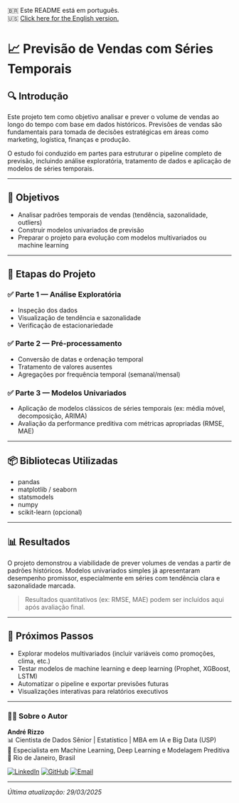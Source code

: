  🇧🇷 Este README está em português.  
 🇺🇸 [Click here for the English version.](README_EN.md)


# 📈 Previsão de Vendas com Séries Temporais

## 🔍 Introdução
Este projeto tem como objetivo analisar e prever o volume de vendas ao longo do tempo com base em dados históricos. Previsões de vendas são fundamentais para tomada de decisões estratégicas em áreas como marketing, logística, finanças e produção.

O estudo foi conduzido em partes para estruturar o pipeline completo de previsão, incluindo análise exploratória, tratamento de dados e aplicação de modelos de séries temporais.

---

## 🎯 Objetivos
- Analisar padrões temporais de vendas (tendência, sazonalidade, outliers)
- Construir modelos univariados de previsão
- Preparar o projeto para evolução com modelos multivariados ou machine learning

---

## 🧠 Etapas do Projeto

### ✅ Parte 1 — Análise Exploratória
- Inspeção dos dados
- Visualização de tendência e sazonalidade
- Verificação de estacionariedade

### ✅ Parte 2 — Pré-processamento
- Conversão de datas e ordenação temporal
- Tratamento de valores ausentes
- Agregações por frequência temporal (semanal/mensal)

### ✅ Parte 3 — Modelos Univariados
- Aplicação de modelos clássicos de séries temporais (ex: média móvel, decomposição, ARIMA)
- Avaliação da performance preditiva com métricas apropriadas (RMSE, MAE)

---

## 📦 Bibliotecas Utilizadas
- pandas
- matplotlib / seaborn
- statsmodels
- numpy
- scikit-learn (opcional)

---

## 📊 Resultados
O projeto demonstrou a viabilidade de prever volumes de vendas a partir de padrões históricos. Modelos univariados simples já apresentaram desempenho promissor, especialmente em séries com tendência clara e sazonalidade marcada.

> Resultados quantitativos (ex: RMSE, MAE) podem ser incluídos aqui após avaliação final.

---

## 🔁 Próximos Passos
- Explorar modelos multivariados (incluir variáveis como promoções, clima, etc.)
- Testar modelos de machine learning e deep learning (Prophet, XGBoost, LSTM)
- Automatizar o pipeline e exportar previsões futuras
- Visualizações interativas para relatórios executivos

---

### 👨‍💻 Sobre o Autor

**André Rizzo**  
📊 Cientista de Dados Sênior | Estatístico | MBA em IA e Big Data (USP)  
🧠 Especialista em Machine Learning, Deep Learning e Modelagem Preditiva  
📍 Rio de Janeiro, Brasil  

[![LinkedIn](https://img.shields.io/badge/LinkedIn-Perfil-0077B5?logo=linkedin&logoColor=white)](https://www.linkedin.com/in/andrerizzo1)
[![GitHub](https://img.shields.io/badge/GitHub-Portfólio-181717?logo=github&logoColor=white)](https://github.com/andrerizzo)
[![Email](https://img.shields.io/badge/Email-andrerizzo@hotmail.com-D14836?logo=gmail&logoColor=white)](mailto:andrerizzo@hotmail.com)

---

*Última atualização: 29/03/2025*
